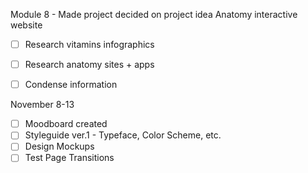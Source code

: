 Module 8 - Made project decided on project idea Anatomy interactive website

- [ ] Research vitamins infographics
- [ ] Research anatomy sites + apps
- [ ] Condense information


November 8-13

- [ ] Moodboard created
- [ ] Styleguide ver.1 - Typeface, Color Scheme, etc. 
- [ ] Design Mockups
- [ ] Test Page Transitions
